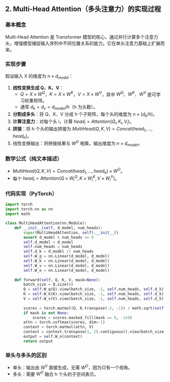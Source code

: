 ## 2. Multi-Head Attention（多头注意力）的实现过程

### 基本概念
Multi-Head Attention 是 Transformer 模型的核心，通过并行计算多个注意力头，增强模型捕捉输入序列中不同位置关系的能力。它在单头注意力基础上扩展而来。

### 实现步骤
假设输入 X 的维度为 $n × d_{model}$：

1. **线性变换生成 Q、K、V**：
    - $Q = X × W^Q$，$K = X × W^K$，$V = X × W^V$，其中 $W^Q$、$W^K$、$W^V$ 是可学习权重矩阵。
    - 通常 $d_k = d_v = d_{model} / h$（h 为头数）。
2. **分割成多头**：将 Q、K、V 分成 h 个子矩阵，每个头的维度为 $n × (d_k/h)$。
3. **计算注意力**：对每个头 i，计算 $head_i = Attention(Q_i, K_i, V_i)$。
4. **拼接**：将 h 个头的输出拼接为 $MultiHead(Q, K, V) = Concat(head_1, ..., head_h)$。
5. 线性变换输出：将拼接结果与 $W^O$ 相乘，输出维度为 $n × d_{model}$。

### 数学公式（纯文本描述）

- $MultiHead(Q, K, V) = Concat(head_1, ..., head_h) × W^O$。
- 每个 $head_i = Attention(Q × W_i^Q, K × W_i^K, V × W_i^V)$。

### 代码实现（PyTorch）
```python
import torch
import torch.nn as nn
import math

class MultiHeadAttention(nn.Module):
    def __init__(self, d_model, num_heads):
        super(MultiHeadAttention, self).__init__()
        assert d_model % num_heads == 0
        self.d_model = d_model
        self.num_heads = num_heads
        self.d_k = d_model // num_heads
        self.W_q = nn.Linear(d_model, d_model)
        self.W_k = nn.Linear(d_model, d_model)
        self.W_v = nn.Linear(d_model, d_model)
        self.W_o = nn.Linear(d_model, d_model)
        
    def forward(self, Q, K, V, mask=None):
        batch_size = Q.size(0)
        Q = self.W_q(Q).view(batch_size, -1, self.num_heads, self.d_k).transpose(1, 2)
        K = self.W_k(K).view(batch_size, -1, self.num_heads, self.d_k).transpose(1, 2)
        V = self.W_v(V).view(batch_size, -1, self.num_heads, self.d_k).transpose(1, 2)
        
        scores = torch.matmul(Q, K.transpose(-2, -1)) / math.sqrt(self.d_k)
        if mask is not None:
            scores = scores.masked_fill(mask == 0, -1e9)
        attn = torch.softmax(scores, dim=-1)
        context = torch.matmul(attn, V)
        context = context.transpose(1, 2).contiguous().view(batch_size, -1, self.d_model)
        output = self.W_o(context)
        return output
```

### 单头与多头的区别
- 单头：输出由 $W^V$ 直接生成，无需 $W^O$，因为只有一个视角。
- 多头：需要 $W^O$ 融合 h 个头的子空间表示。
